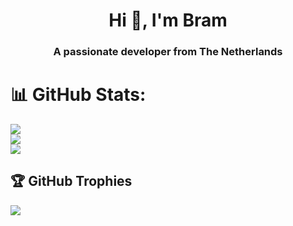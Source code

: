 <h1 align="center">Hi 👋, I'm Bram</h1>
<h3 align="center">A passionate developer from The Netherlands</h3>

# 📊 GitHub Stats:
![](https://github-readme-stats.vercel.app/api?username=dambrubaba&theme=dark&hide_border=false&include_all_commits=true&count_private=false)<br/>
![](https://github-readme-streak-stats.herokuapp.com/?user=dambrubaba&theme=dark&hide_border=false)<br/>
![](https://github-readme-stats.vercel.app/api/top-langs/?username=dambrubaba&theme=dark&hide_border=false&include_all_commits=true&count_private=false&layout=compact)

## 🏆 GitHub Trophies
![](https://github-profile-trophy.vercel.app/?username=dambrubaba&theme=radical&no-frame=false&no-bg=true&margin-w=4)
